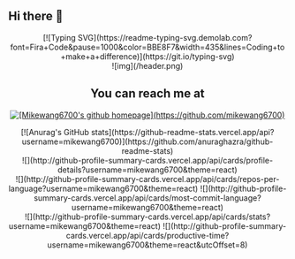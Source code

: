 ## Hi there 👋
<center>[![Typing SVG](https://readme-typing-svg.demolab.com?font=Fira+Code&pause=1000&color=BBE8F7&width=435&lines=Coding+to+make+a+difference)](https://git.io/typing-svg)</center>
<center>![img](/header.png)</center>

<h2 align="center">You can reach me at</h2>

<p align="center">
    <a href="#">
        <img src="https://d2fltix0v2e0sb.cloudfront.net/dev-badge.svg" alt="[Mikewang6700's github homepage](https://github.com/mikewang6700)" height="30" width="30">
    </a>
</p>

<center>[![Anurag's GitHub stats](https://github-readme-stats.vercel.app/api?username=mikewang6700)](https://github.com/anuraghazra/github-readme-stats)</center>
<center>![](http://github-profile-summary-cards.vercel.app/api/cards/profile-details?username=mikewang6700&theme=react)</center>

<center>![](http://github-profile-summary-cards.vercel.app/api/cards/repos-per-language?username=mikewang6700&theme=react) ![](http://github-profile-summary-cards.vercel.app/api/cards/most-commit-language?username=mikewang6700&theme=react)</center>
<center>![](http://github-profile-summary-cards.vercel.app/api/cards/stats?username=mikewang6700&theme=react) ![](http://github-profile-summary-cards.vercel.app/api/cards/productive-time?username=mikewang6700&theme=react&utcOffset=8)</center>
